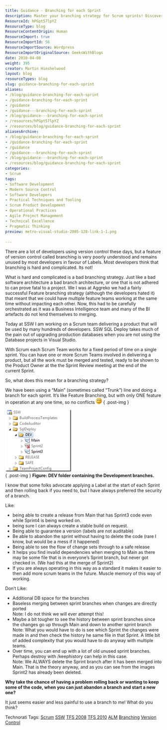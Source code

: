 ```yaml
---
title: Guidance - Branching for each Sprint
description: Master your branching strategy for Scrum sprints! Discover how effective branching can streamline development and enhance collaboration in your projects.
ResourceId: hPGpt57lpYZ
ResourceType: blog
ResourceContentOrigin: Human
ResourceImport: true
ResourceImportId: 56
ResourceImportSource: Wordpress
ResourceImportOriginalSource: GeeksWithBlogs
date: 2010-04-08
weight: 395
creator: Martin Hinshelwood
layout: blog
resourceTypes: blog
slug: guidance-branching-for-each-sprint
aliases:
- /blog/guidance-branching-for-each-sprint
- /guidance-branching-for-each-sprint
- /guidance
- /guidance---branching-for-each-sprint
- /blog/guidance---branching-for-each-sprint
- /resources/hPGpt57lpYZ
- /resources/blog/guidance-branching-for-each-sprint
aliasesArchive:
- /blog/guidance-branching-for-each-sprint
- /guidance-branching-for-each-sprint
- /guidance
- /guidance---branching-for-each-sprint
- /blog/guidance---branching-for-each-sprint
- /resources/blog/guidance-branching-for-each-sprint
categories:
- Scrum
tags:
- Software Development
- Modern Source Control
- Software Developers
- Practical Techniques and Tooling
- Scrum Product Development
- Operational Practices
- Agile Project Management
- Technical Excellence
- Pragmatic Thinking
preview: metro-visual-studio-2005-128-link-1-1.png

---
```

There are a lot of developers using version control these days, but a feature of version control called branching is very poorly understood and remains unused by most developers in favour of Labels. Most developers think that branching is hard and complicated. Its not!

What is hard and complicated is a bad branching strategy. Just like a bad software architecture a bad branch architecture, or one that is not adhered to can prove fatal to a project. We I was at Aggreko we had a fairly successful Feature branching strategy (although the developers hated it) that meant that we could have multiple feature teams working at the same time without impacting each other. Now, this had to be carefully orchestrated as it was a Business Intelligence team and many of the BI artefacts do not lend themselves to merging.

Today at SSW I am working on a Scrum team delivering a product that will be used by many hundreds of developers. SSW SQL Deploy takes much of the pain out of upgrading production databases when you are not using the Database projects in Visual Studio.

With Scrum each Scrum Team works for a fixed period of time on a single sprint. You can have one or more Scrum Teams involved in delivering a product, but all the work must be merged and tested, ready to be shown to the Product Owner at the the Sprint Review meeting at the end of the current Sprint.

So, what does this mean for a branching strategy?

We have been using a “Main” (sometimes called “Trunk”) line and doing a branch for each sprint. It’s like Feature Branching, but with only ONE feature in operation at any one time, so no conflicts ![Smile](images/StartinganewSprintinTFSCreatingabranch_D436-wlEmoticon-smile_2-3-3.png)
{ .post-img }

[![clip_image001](images/StartinganewSprintinTFSCreatingabranch_D436-clip_image001_thumb-2-2.png)](http://blog.hinshelwood.com/files/2011/05/GWB-WindowsLiveWriter-StartinganewSprintinTFSCreatingabranch_D436-clip_image001_2.png)  
{ .post-img }
**Figure: DEV folder containing the Development branches.**

I know that some folks advocate applying a Label at the start of each Sprint and then rolling back if you need to, but I have always preferred the security of a branch.

Like:

- being able to create a release from Main that has Sprint3 code even while Sprint4 is being worked on.
- being sure I can always create a stable build on request.
- Being able to guarantee a version (labels are not auditable)
- Be able to abandon the sprint without having to delete the code (rare I know, but would be a mess if it happened)
- Being able to see the flow of change sets through to a safe release
- It helps you find invalid dependencies when merging to Main as there may be some file that is in everyone’s Sprint branch, but never got checked in. (We had this at the merge of Sprint2)
- If you are always operating in this way as a standard it makes it easier to then add more scrum teams in the future. Muscle memory of this way of working.

Don’t Like:

- Additional DB space for the branches
- Baseless merging between sprint branches when changes are directly ported  
   Note: I do not think we will ever attempt this!
- Maybe a bit tougher to see the history between sprint branches since the changes go up through Main and down to another sprint branch  
   Note: What you would have to do is see which Sprint the changes were made in and then check the history he same file in that Sprint. A little bit of added complexity that you would have to do anyway with multiple teams.
- Over time, you can end up with a lot of old unused sprint branches. Perhaps destroy with /keephistory can help in this case.  
   Note: We ALWAYS delete the Sprint branch after it has been merged into Main. That is the theory anyway, and as you can see from the images Sprint2 has already been deleted.

**Why take the chance of having a problem rolling back or wanting to keep some of the code, when you can just abandon a branch and start a new one?**

It just seems easier and less painful to use a branch to me! What do you think?

Technorati Tags: [Scrum](http://technorati.com/tags/Scrum) [SSW](http://technorati.com/tags/SSW) [TFS 2008](http://technorati.com/tags/TFS+2008) [TFS 2010](http://technorati.com/tags/TFS+2010) [ALM](http://technorati.com/tags/ALM) [Branching](http://technorati.com/tags/Branching) [Version Control](http://technorati.com/tags/Version+Control)
